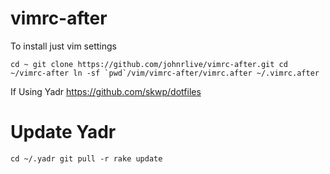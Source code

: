 # vimrc-after

To install just vim settings

``
cd ~
git clone https://github.com/johnrlive/vimrc-after.git
cd ~/vimrc-after
ln -sf `pwd`/vim/vimrc-after/vimrc.after ~/.vimrc.after
``

If Using Yadr https://github.com/skwp/dotfiles

# Update Yadr
``
cd ~/.yadr
git pull -r
rake update
``
